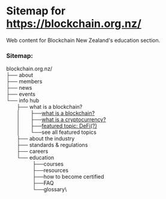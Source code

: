 # Sitemap for https://blockchain.org.nz/
Web content for Blockchain New Zealand's education section.

### Sitemap:
blockchain.org.nz/\
├── about\
├── members\
├── news\
├── events\
└── info hub\
  ├── what is a blockchain?\
  │  ├──[what is a blockchain?](what_is_a_blockchain.md)\
  │  ├──[what is a cryptocurrency?](what_is_a_cryptocurrency.md)\
  │  ├──[featured topic: DeFi(?)](what_is_defi)\
  │  └──see all featured topics\
  ├── about the industry\
  ├── standards & regulations\
  ├── careers\
  └── education\
     ├──courses\
     ├──resources\
     ├──how to become certified\
     ├──FAQ\
     └──glossary\
